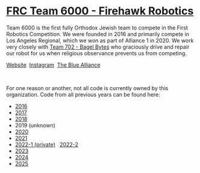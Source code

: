 # [FRC Team 6000 - Firehawk Robotics](https://www.thebluealliance.com/team/6000)
Team 6000 is the first fully Orthodox Jewish team to compete in the First Robotics Competition. We were founded in 2016 and primarily compete in Los Angeles Regional, which we won as part of Alliance 1 in 2020. We work very closely with [Team 702 - Bagel Bytes](https://www.thebluealliance.com/team/702) who graciously drive and repair our robot for us when religious observance prevents us from competing.

[Website](https://www.team6000.com/)&nbsp;
[Instagram](https://www.instagram.com/shalhevetrobotics_6000/)&nbsp;
[The Blue Alliance](https://www.thebluealliance.com/team/6000)

<br/>

For one reason or another, not all code is currently owned by this organization. Code from all previous years can be found here:
- [2016](https://github.com/Team6000/FRC6000-2016)
- [2017](https://github.com/Team6000/FRC6000-2017)
- [2018](https://github.com/Team6000/FRC6000-2018)
- 2019 (unknown)
- [2020](https://github.com/team6000robotics/2020)
- [2021](https://github.com/Touchdown363/robotics-team6000-2021)
- [2022-1 (private)](https://github.com/Touchdown363/-OUTDATED-VERSION-CHECK-THE-NEWER-ONE-Robotics-Programming-2022)&nbsp;&nbsp;&nbsp;[2022-2](https://github.com/Heborine/Robotics-Code-2022)
- [2023](https://github.com/FIREBOTICS/2023-Robot)
- [2024](https://github.com/FIREBOTICS/2024-Robot)
- [2025](https://github.com/FIREBOTICS/2025-Robot)
